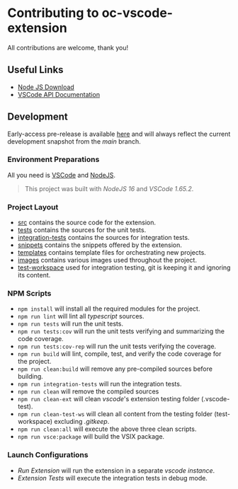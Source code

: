 # Contributing to oc-vscode-extension

All contributions are welcome, thank you!

## Useful Links

- [Node JS Download][0]
- [VSCode API Documentation][1]

## Development

Early-access pre-release is available [here][3] and will always reflect the current development snapshot from the _main_ branch.

### Environment Preparations

All you need is [VSCode][2] and [NodeJS][0].

> This project was built with _NodeJS 16_ and _VSCode 1.65.2_.

### Project Layout

- [src][10] contains the source code for the extension.
- [tests][11] contains the sources for the unit tests.
- [integration-tests][12] contains the sources for integration tests.
- [snippets][13] contains the snippets offered by the extension.
- [templates][14] contains template files for orchestrating new projects.
- [images][15] contains various images used throughout the project.
- [test-workspace][16] used for integration testing, git is keeping it and ignoring its content.

### NPM Scripts

- `npm install` will install all the required modules for the project.
- `npm run lint` will lint all _typescript_ sources.
- `npm run tests` will run the unit tests.
- `npm run tests:cov` will run the unit tests verifying and summarizing the code coverage.
- `npm run tests:cov-rep` will run the unit tests verifying the coverage.
- `npm run build` will lint, compile, test, and verify the code coverage for the project.
- `npm run clean:build` will remove any pre-compiled sources before building.
- `npm run integration-tests` will run the integration tests.
- `npm run clean` will remove the compiled sources
- `npm run clean-ext` will clean _vscode_'s extension testing folder (.vscode-test).
- `npm run clean-test-ws` will clean all content from the testing folder (test-workspace) excluding _.gitkeep_.
- `npm run clean:all` will execute the above three clean scripts.
- `npm run vsce:package` will build the VSIX package.

### Launch Configurations

- _Run Extension_ will run the extension in a separate _vscode instance_.
- _Extension Tests_ will execute the integration tests in debug mode.

<!-- LINKS -->
[0]: https://nodejs.org
[1]: https://code.visualstudio.com/api
[2]: https://code.visualstudio.com/
[3]: https://github.com/ilan-pinto/ocm-vscode-extension/releases/tag/early-access
<!-- CODE LINKS -->
[10]: https://github.com/ilan-pinto/ocm-vscode-extension/tree/main/src
[11]: https://github.com/ilan-pinto/ocm-vscode-extension/tree/main/tests
[12]: https://github.com/ilan-pinto/ocm-vscode-extension/tree/main/integration-tests
[13]: https://github.com/ilan-pinto/ocm-vscode-extension/tree/main/snippets
[14]: https://github.com/ilan-pinto/ocm-vscode-extension/tree/main/templates
[15]: https://github.com/ilan-pinto/ocm-vscode-extension/tree/main/images
[16]: https://github.com/ilan-pinto/ocm-vscode-extension/tree/main/test-workspace
